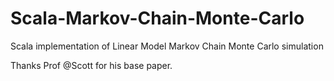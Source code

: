 # Scala-Markov-Chain-Monte-Carlo
Scala implementation of Linear Model Markov Chain Monte Carlo simulation

Thanks Prof @Scott for his base paper.
